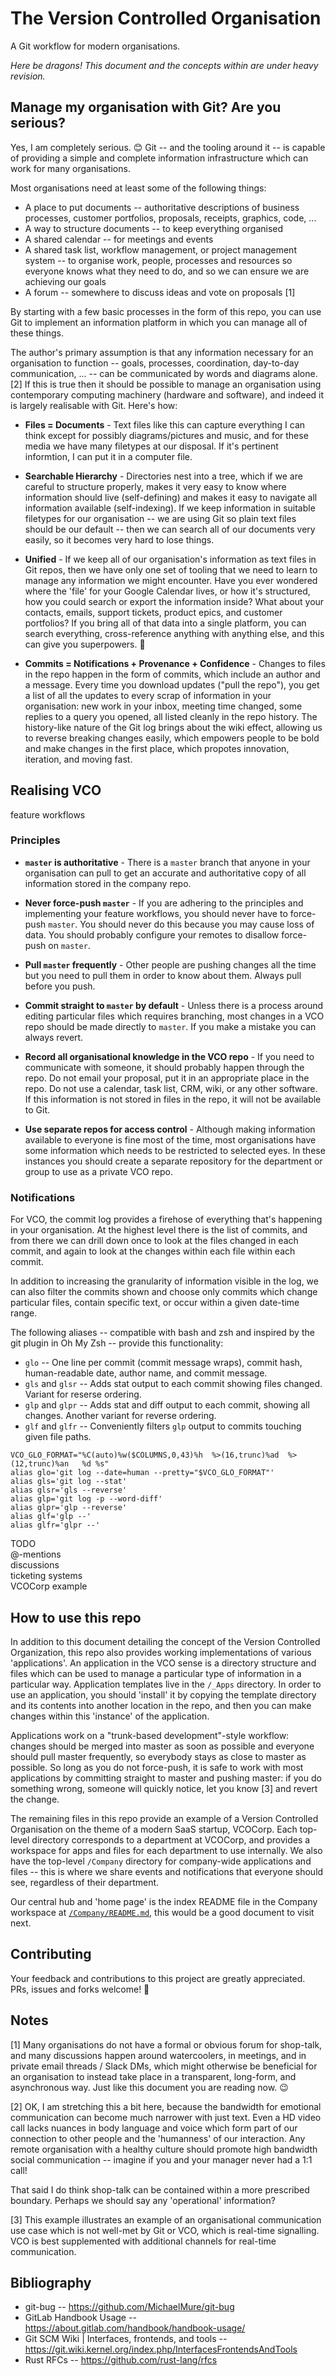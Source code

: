 # The Version Controlled Organisation

A Git workflow for modern organisations.

*Here be dragons! This document and the concepts within are under heavy revision.* 

## Manage my organisation with Git? Are you serious?

Yes, I am completely serious. 😊 Git -- and the tooling around it -- is capable of providing a simple and complete information infrastructure which can work for many organisations.

Most organisations need at least some of the following things:

* A place to put documents -- authoritative descriptions of business processes, customer portfolios, proposals, receipts, graphics, code, ...
* A way to structure documents -- to keep everything organised
* A shared calendar -- for meetings and events
* A shared task list, workflow management, or project management system -- to organise work, people, processes and resources so everyone knows what they need to do, and so we can ensure we are achieving our goals
* A forum -- somewhere to discuss ideas and vote on proposals [1]

By starting with a few basic processes in the form of this repo, you can use Git to implement an information platform in which you can manage all of these things.

The author's primary assumption is that any information necessary for an organisation to function -- goals, processes, coordination, day-to-day communication, ... -- can be communicated by words and diagrams alone. [2] If this is true then it should be possible to manage an organisation using contemporary computing machinery (hardware and software), and indeed it is largely realisable with Git. Here's how:

* **Files = Documents** - Text files like this can capture everything I can think except for possibly diagrams/pictures and music, and for these media we have many filetypes at our disposal. If it's pertinent informtion, I can put it in a computer file.

* **Searchable Hierarchy** - Directories nest into a tree, which if we are careful to structure properly, makes it very easy to know where information should live (self-defining) and makes it easy to navigate all information available (self-indexing). If we keep information in suitable filetypes for our organisation -- we are using Git so plain text files should be our default -- then we can search all of our documents very easily, so it becomes very hard to lose things.

* **Unified** - If we keep all of our organisation's information as text files in Git repos, then we have only one set of tooling that we need to learn to manage any information we might encounter. Have you ever wondered where the 'file' for your Google Calendar lives, or how it's structured, how you could search or export the information inside? What about your contacts, emails, support tickets, product epics, and customer portfolios? If you bring all of that data into a single platform, you can search everything, cross-reference anything with anything else, and this can give you superpowers. 🦸

* **Commits = Notifications + Provenance + Confidence** - Changes to files in the repo happen in the form of commits, which include an author and a message. Every time you download updates ("pull the repo"), you get a list of all the updates to every scrap of information in your organisation: new work in your inbox, meeting time changed, some replies to a query you opened, all listed cleanly in the repo history. The history-like nature of the Git log brings about the wiki effect, allowing us to reverse breaking changes easily, which empowers people to be bold and make changes in the first place, which propotes innovation, iteration, and moving fast.

## Realising VCO

feature workflows

### Principles

* **`master` is authoritative** - There is a `master` branch that anyone in your organisation can pull to get an accurate and authoritative copy of all information stored in the company repo.

* **Never force-push `master`** - If you are adhering to the principles and implementing your feature workflows, you should never have to force-push `master`. You should never do this because you may cause loss of data. You should probably configure your remotes to disallow force-push on `master`.

* **Pull `master` frequently** - Other people are pushing changes all the time but you need to pull them in order to know about them. Always pull before you push.

* **Commit straight to `master` by default** - Unless there is a process around editing particular files which requires branching, most changes in a VCO repo should be made directly to `master`. If you make a mistake you can always revert.

* **Record all organisational knowledge in the VCO repo** - If you need to communicate with someone, it should probably happen through the repo. Do not email your proposal, put it in an appropriate place in the repo. Do not use a calendar, task list, CRM, wiki, or any other software. If this information is not stored in files in the repo, it will not be available to Git.

* **Use separate repos for access control** - Although making information available to everyone is fine most of the time, most organisations have some information which needs to be restricted to selected eyes. In these instances you should create a separate repository for the department or group to use as a private VCO repo. 

### Notifications

For VCO, the commit log provides a firehose of everything that's happening in your organisation. At the highest level there is the list of commits, and from there we can drill down once to look at the files changed in each commit, and again to look at the changes within each file within each commit.

In addition to increasing the granularity of information visible in the log, we can also filter the commits shown and choose only commits which change particular files, contain specific text, or occur within a given date-time range.

The following aliases -- compatible with bash and zsh and inspired by the git plugin in Oh My Zsh -- provide this functionality:

* `glo` -- One line per commit (commit message wraps), commit hash, human-readable date, author name, and commit message.
* `gls` and `glsr` -- Adds stat output to each commit showing files changed. Variant for reserse ordering.
* `glp` and `glpr` -- Adds stat and diff output to each commit, showing all changes. Another variant for reverse ordering.
* `glf` and `glfr` -- Conveniently filters `glp` output to commits touching given file paths.

```
VCO_GLO_FORMAT="%C(auto)%w($COLUMNS,0,43)%h  %>(16,trunc)%ad  %>(12,trunc)%an   %d %s"
alias glo='git log --date=human --pretty="$VCO_GLO_FORMAT"'
alias gls='git log --stat'
alias glsr='gls --reverse'
alias glp='git log -p --word-diff'
alias glpr='glp --reverse'
alias glf='glp --'
alias glfr='glpr --'
```

TODO \
@-mentions \
discussions \
ticketing systems \
VCOCorp example 



## How to use this repo

In addition to this document detailing the concept of the Version Controlled Organization, this repo also provides working implementations of various 'applications'. An application in the VCO sense is a directory structure and files which can be used to manage a particular type of information in a particular way. Application templates live in the `/_Apps` directory. In order to use an application, you should 'install' it by copying the template directory and its contents into another location in the repo, and then you can make changes within this 'instance' of the application.

Applications work on a "trunk-based development"-style workflow: changes should be merged into master as soon as possible and everyone should pull master frequently, so everybody stays as close to master as possible. So long as you do not force-push, it is safe to work with most applications by committing straight to master and pushing master: if you do something wrong, someone will quickly notice, let you know [3] and revert the change. 

The remaining files in this repo provide an example of a Version Controlled Organisation on the theme of a modern SaaS startup, VCOCorp. Each top-level directory corresponds to a department at VCOCorp, and provides a workspace for apps and files for each department to use internally. We also have the top-level `/Company` directory for company-wide applications and files -- this is where we share events and notifications that everyone should see, regardless of their department.

Our central hub and 'home page' is the index README file in the Company workspace at [`/Company/README.md`](/Company/README.md), this would be a good document to visit next.



## Contributing

Your feedback and contributions to this project are greatly appreciated. PRs, issues and forks welcome! 💜 


## Notes

[1] Many organisations do not have a formal or obvious forum for shop-talk, and many discussions happen around watercoolers, in meetings, and in private email threads / Slack DMs, which might otherwise be beneficial for an organisation to instead take place in a transparent, long-form, and asynchronous way. Just like this document you are reading now. 😉

[2] OK, I am stretching this a bit here, because the bandwidth for emotional communication can become much narrower with just text. Even a HD video call lacks nuances in body language and voice which form part of our connection to other people and the 'humanness' of our interaction. Any remote organisation with a healthy culture should promote high bandwidth social communication -- imagine if you and your manager never had a 1:1 call! 

That said I do think shop-talk can be contained within a more prescribed boundary. Perhaps we should say any 'operational' information?

[3] This example illustrates an example of an organisational communication use case which is not well-met by Git or VCO, which is real-time signalling. VCO is best supplemented with additional channels for real-time communication.

## Bibliography

* git-bug -- <https://github.com/MichaelMure/git-bug>
* GitLab Handbook Usage -- <https://about.gitlab.com/handbook/handbook-usage/>
* Git SCM Wiki | Interfaces, frontends, and tools -- <https://git.wiki.kernel.org/index.php/InterfacesFrontendsAndTools>
* Rust RFCs -- <https://github.com/rust-lang/rfcs>